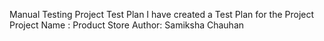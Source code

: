 Manual Testing Project
Test Plan I have created a Test Plan for the Project
Project Name : Product Store 
Author: Samiksha Chauhan
